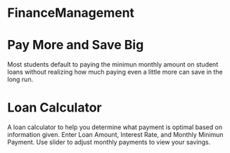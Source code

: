 # FinanceManagement

# Pay More and Save Big
Most students default to paying the minimun monthly amount on student loans without realizing how much paying even a little more can save in the long run.

# Loan Calculator
A loan calculator to help you determine what payment is optimal based on information given. Enter Loan Amount, Interest Rate, and Monthly Minimun Payment. Use slider to adjust monthly payments to view your savings.
